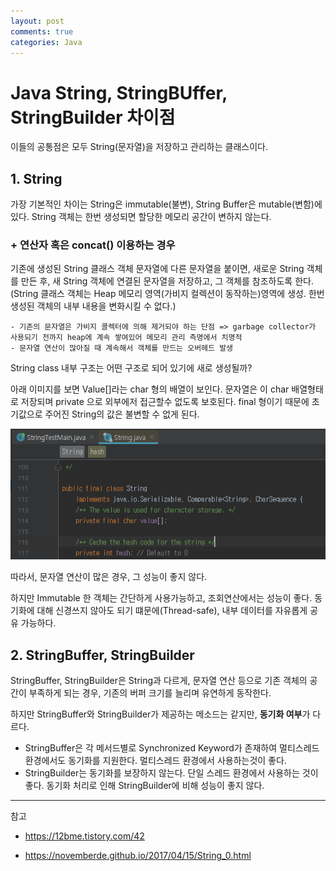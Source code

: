 ```yaml
---
layout: post
comments: true
categories: Java
---
```




# Java String, StringBUffer, StringBuilder 차이점



이들의 공통점은 모두 String(문자열)을 저장하고 관리하는 클래스이다.

## 1. String

가장 기본적인 차이는 String은 immutable(불변), String Buffer은 mutable(변함)에 있다. String 객체는 한번 생성되면 할당한 메모리 공간이 변하지 않는다. 



### + 연산자 혹은 concat() 이용하는 경우

기존에 생성된 String 클래스 객체 문자열에 다른 문자열을 붙이면, 새로운 String 객체를 만든 후, 새 String 객체에 연결된 문자열을 저장하고, 그 객체를 참조하도록 한다. (String 클래스 객체는 Heap 메모리 영역(가비지 컬렉션이 동작하는)영역에 생성. 한번 생성된 객체의 내부 내용을 변화시킬 수 없다.)

	- 기존의 문자열은 가비지 콜렉터에 의해 제거되야 하는 단점 => garbage collector가 사용되기 전까지 heap에 계속 쌓여있어 메모리 관리 측명에서 치명적
	- 문자열 연산이 많아질 때 계속해서 객체를 만드는 오버헤드 발생



String class 내부 구조는 어떤 구조로 되어 있기에 새로 생성될까?

아래 이미지를 보면 Value[]라는 char 형의 배열이 보인다. 문자열은 이 char 배열형태로 저장되며 private 으로 외부에저 접근할수 없도록 보호된다. final 형이기 때문에 초기값으로 주어진 String의 값은 불변할 수 없게 된다. 

![](../../assets/java/String.png)



따라서, 문자열 연산이 많은 경우, 그 성능이 좋지 않다.

하지만 Immutable 한 객체는 간단하게 사용가능하고, 조회연산에서는 성능이 좋다. 동기화에 대해 신경쓰지 않아도 되기 떄문에(Thread-safe), 내부 데이터를 자유롭게 공유 가능하다.



 ## 2. StringBuffer, StringBuilder

StringBuffer, StringBuilder은 String과 다르게, 문자열 연산 등으로 기존 객체의 공간이 부족하게 되는 경우, 기존의 버퍼 크기를 늘리며 유연하게 동작한다.



하지만 StringBuffer와 StringBuilder가 제공하는 메소드는 같지만, **동기화 여부**가 다르다.

- StringBuffer은 각 메서드별로 Synchronized Keyword가 존재하여 멀티스레드 환경에서도 동기화를 지원한다. 멀티스레드 환경에서 사용하는것이 좋다.
- StringBuilder는 동기화를 보장하지 않는다. 단일 스레드 환경에서 사용하는 것이 좋다. 동기화 처리로 인해 StringBuilder에 비해 성능이 좋지 않다.



---

참고

- <https://12bme.tistory.com/42>

- <https://novemberde.github.io/2017/04/15/String_0.html>

